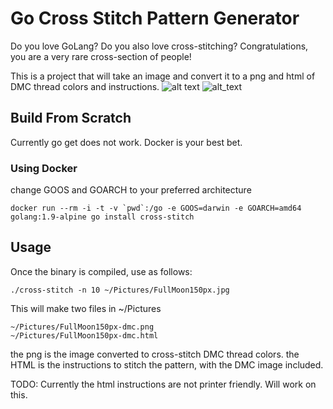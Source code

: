 # Go Cross Stitch Pattern Generator
Do you love GoLang? Do you also love cross-stitching? Congratulations, you are a very rare cross-section of people!

This is a project that will take an image and convert it to a png and html of DMC thread colors and instructions.
![alt text][moon] 
![alt_text][moon-dmc]

[moon]: https://github.com/lindsaylandry/go-cross-stitch/examples/test_images/FullMoon150px.jpg
[moon-dmc]: https://github.com/lindsaylandry/go-cross-stitch/examples/test_images/FullMoon150px-dmc.png

## Build From Scratch
Currently go get does not work. Docker is your best bet.

### Using Docker
change GOOS and GOARCH to your preferred architecture
```
docker run --rm -i -t -v `pwd`:/go -e GOOS=darwin -e GOARCH=amd64 golang:1.9-alpine go install cross-stitch
```

## Usage
Once the binary is compiled, use as follows:
```
./cross-stitch -n 10 ~/Pictures/FullMoon150px.jpg
```
This will make two files in ~/Pictures
```
~/Pictures/FullMoon150px-dmc.png
~/Pictures/FullMoon150px-dmc.html
```
the png is the image converted to cross-stitch DMC thread colors.
the HTML is the instructions to stitch the pattern, with the DMC image included.

TODO: Currently the html instructions are not printer friendly. Will work on this.
